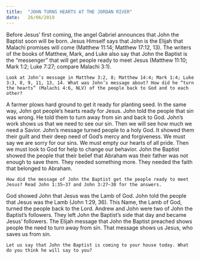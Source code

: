 ```yaml
---
title:  "JOHN TURNS HEARTS AT THE JORDAN RIVER"
date:   26/06/2019
---
```


Before Jesus’ first coming, the angel Gabriel announces that John the Baptist soon will be born. Jesus Himself says that John is the Elijah that Malachi promises will come (Matthew 11:14; Matthew 17:12, 13). The writers of the books of Matthew, Mark, and Luke also say that John the Baptist is the “messenger” that will get people ready to meet Jesus (Matthew 11:10; Mark 1:2; Luke 7:27; compare Malachi 3:1).

`Look at John’s message in Matthew 3:2, 8; Matthew 14:4; Mark 1:4; Luke 3:3, 8, 9, 11, 13, 14. What was John’s message about? How did he “turn the hearts” (Malachi 4:6, NLV) of the people back to God and to each other?`

A farmer plows hard ground to get it ready for planting seed. In the same way, John got people’s hearts ready for Jesus. John told the people that sin was wrong. He told them to turn away from sin and back to God. John’s work shows us that we need to see our sin. Then we will see how much we need a Savior. John’s message turned people to a holy God. It showed them their guilt and their deep need of God’s mercy and forgiveness. We must say we are sorry for our sins. We must empty our hearts of all pride. Then we must look to God for help to change our behavior. John the Baptist showed the people that their belief that Abraham was their father was not enough to save them. They needed something more. They needed the faith that belonged to Abraham.

`How did the message of John the Baptist get the people ready to meet Jesus? Read John 1:35–37 and John 3:27–30 for the answers.`

God showed John that Jesus was the Lamb of God. John told the people that Jesus was the Lamb (John 1:29, 36). This Name, the Lamb of God, turned the people back to the Lord. Andrew and John were two of John the Baptist’s followers. They left John the Baptist’s side that day and became Jesus’ followers. The Elijah message that John the Baptist preached shows people the need to turn away from sin. That message shows us Jesus, who saves us from sin. 

`Let us say that John the Baptist is coming to your house today. What do you think he will say to you?`